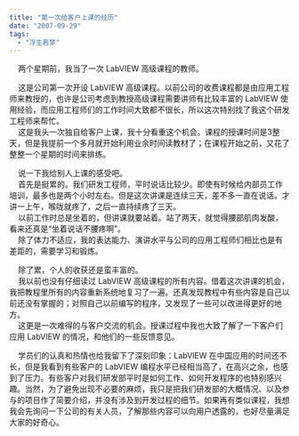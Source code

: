 ```yaml
---
title: "第一次给客户上课的经历"
date: "2007-09-29"
tags: 
  - "浮生若梦"
---
```


    两个星期前，我当了一次 LabVIEW 高级课程的教师。  
  
    这是公司第一次开设 LabVIEW 高级课程。以前公司的收费课程都是由应用工程师来教授的，也许是公司考虑到教授高级课程需要讲师有比较丰富的 LabVIEW 使用经验，而应用工程师们的工作时间大致都不很长，所以这次特别找了我这个研发工程师来帮忙。  
    这是我头一次独自给客户上课，我十分看重这个机会。课程的授课时间是3整天，但是我提前一个多月就开始利用业余时间读教材了；在课程开始之前，又花了整整一个星期的时间来排练。  
  
    说一下我给别人上课的感受吧。  
    首先是挺累的。我们研发工程师，平时说话比较少。即使有时候给内部员工作培训，最多也是两个小时左右。但是这次讲课是连续三天，差不多一直在说话。才讲一上午，喉咙就疼了，之后一直持续疼了三天。  
    以前工作时总是坐着的，但讲课就要站着。站了两天，就觉得腰部肌肉发酸，看来还真是“坐着说话不腰疼啊”。  
    除了体力不适应，我的表达能力、演讲水平与公司的应用工程师们相比也是有差距的，需要学习和锻炼。  
  
    除了累，个人的收获还是蛮丰富的。  
    我以前也没有仔细读过 LabVIEW 高级课程的所有内容。借着这次讲课的机会，我把教程里所有的内容重新系统地复习了一遍。还真发现教程中有些内容是自己以前还没有掌握的；对照自己以前编写的程序，又发现了一些可以改进得更好的地方。  
    这更是一次难得的与客户交流的机会。授课过程中我也大致了解了一下客户们应用 LabVIEW 的情况，和他们的一些反馈意见。  
  
    学员们的认真和热情也给我留下了深刻印象：LabVIEW 在中国应用的时间还不长，但是我看到有些客户的 LabVIEW 编程水平已经相当高了，在高兴之余，也感到了压力。有些客户对我们研发部平时是如何工作、如何开发程序的也特别感兴趣。当然，为了避免出现不必要的麻烦，我只是把我们研发部的大概情况、以及参与的项目作了简要介绍，并没有涉及到开发过程的细节。如果再有类似课程，我想我会先询问一下公司的有关人员，了解那些内容可以向用户透露的，也好尽量满足大家的好奇心。
